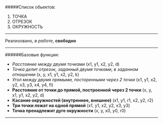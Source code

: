 #####Список обьектов:
1. ТОЧКА
2. ОТРЕЗОК
3. ОКРУЖНОСТЬ

--------------------

Реализовано, *в работе*, **свободно**

--------------------
######Базовые функции:

* *Расстояние между двумя точками* (x1, y1, x2, y2, d)  
* *Точка делит отрезок, заданный двумя точками, в заданном отношении* (x, y, x1, y1, x2, y2, k)  
* *Угол между двумя прямыми, посторенными через 2 точки* (x1, y1, x2, y2, x3, y3, x4, y4, fi)  
* **Расстояние от точки до прямой, построенной через 2 точки** (x, y, x1, y1, x2, y2, d)  
* **Касание окружностей (внутреннее, внешнее)** (x1, y1, r1, x2, y2, r2)  
* **Три точки лежат на одной прямой** (x1, y1, x2, y2, x3, y3)  
* **Точка пренадлежит дуге окружности** (x, y, x0, y0, r0)  

--------------------
